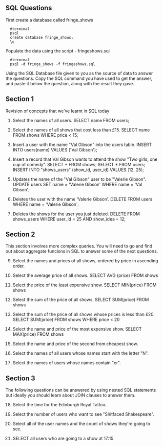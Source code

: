 ## SQL Questions

First create a database called fringe_shows
```
  #terminal
  psql
  create database fringe_shows;
  \q
```

Populate the data using the script - fringeshows.sql
```
  #terminal
  psql -d fringe_shows -f fringeshows.sql
```

Using the SQL Database file given to you as the source of data to answer the questions.  Copy the SQL command you have used to get the answer, and paste it below the question, along with the result they gave.


## Section 1

  Revision of concepts that we've learnt in SQL today

  1. Select the names of all users.
    SELECT name FROM users;

  2. Select the names of all shows that cost less than £15.
  SELECT name FROM shows WHERE price < 15;

  3. Insert a user with the name "Val Gibson" into the users table.
  INSERT INTO users(name)
  VALUES ('Val Gibson'); 

  4. Insert a record that Val Gibson wants to attend the show "Two girls, one cup of comedy".
  SELECT * FROM shows;
  SELECT * FROM users;
  INSERT INTO "shows_users" (show_id, user_id) VALUES (12, 25);

  5. Updates the name of the "Val Gibson" user to be "Valerie Gibson".
  UPDATE users SET name = 'Valerie Gibson' WHERE name = 'Val Gibson';

  6. Deletes the user with the name 'Valerie Gibson'.
  DELETE FROM users WHERE name = 'Valerie Gibson';

  7. Deletes the shows for the user you just deleted.
  DELETE FROM shows_users WHERE user_id = 25 AND show_idea = 12;

## Section 2

  This section involves more complex queries.  You will need to go and find out about aggregate funcions in SQL to answer some of the next questions.

  9. Select the names and prices of all shows, ordered by price in ascending order.

  10. Select the average price of all shows.
  SELECT AVG (price) FROM shows 

  11. Select the price of the least expensive show.
  SELECT MIN(price) FROM shows

  12. Select the sum of the price of all shows.
  SELECT SUM(price) FROM shows

  13. Select the sum of the price of all shows whose prices is less than £20.
  SELECT SUM(price) FROM shows WHERE price < 20

  14. Select the name and price of the most expensive show.
  SELECT MAX(price) FROM shows

  15. Select the name and price of the second from cheapest show.


  16. Select the names of all users whose names start with the letter "N".


  17. Select the names of users whose names contain "er".
  

## Section 3

  The following questions can be answered by using nested SQL statements but ideally you should learn about JOIN clauses to answer them.

  18. Select the time for the Edinburgh Royal Tattoo.

  19. Select the number of users who want to see "Shitfaced Shakespeare".

  20. Select all of the user names and the count of shows they're going to see.

  21. SELECT all users who are going to a show at 17:15.

